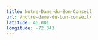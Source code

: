 ```yaml
---
title: Notre-Dame-du-Bon-Conseil
url: /notre-dame-du-bon-conseil/
latitude: 46.001
longitude: -72.343
---
```

